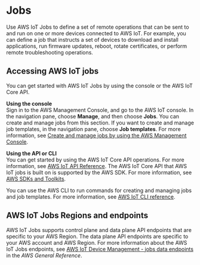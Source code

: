 # Jobs<a name="iot-jobs"></a>

Use AWS IoT Jobs to define a set of remote operations that can be sent to and run on one or more devices connected to AWS IoT\. For example, you can define a job that instructs a set of devices to download and install applications, run firmware updates, reboot, rotate certificates, or perform remote troubleshooting operations\.

## Accessing AWS IoT jobs<a name="iot-jobs-how-use"></a>

You can get started with AWS IoT Jobs by using the console or the AWS IoT Core API\.

**Using the console**  
Sign in to the AWS Management Console, and go to the AWS IoT console\. In the navigation pane, choose **Manage**, and then choose **Jobs**\. You can create and manage jobs from this section\. If you want to create and manage job templates, in the navigation pane, choose **Job templates**\. For more information, see [Create and manage jobs by using the AWS Management Console](manage-job-console.md)\.

**Using the API or CLI**  
You can get started by using the AWS IoT Core API operations\. For more information, see [AWS IoT API Reference](https://docs.aws.amazon.com/iot/latest/apireference/)\. The AWS IoT Core API that AWS IoT jobs is built on is supported by the AWS SDK\. For more information, see [AWS SDKs and Toolkits](https://aws.amazon.com/getting-started/tools-sdks/)\. 

You can use the AWS CLI to run commands for creating and managing jobs and job templates\. For more information, see [AWS IoT CLI reference](https://docs.aws.amazon.com/cli/latest/reference/iot/index.html)\.

## AWS IoT Jobs Regions and endpoints<a name="iot-jobs-endpoints"></a>

AWS IoT Jobs supports control plane and data plane API endpoints that are specific to your AWS Region\. The data plane API endpoints are specific to your AWS account and AWS Region\. For more information about the AWS IoT Jobs endpoints, see [AWS IoT Device Management \- jobs data endpoints](https://docs.aws.amazon.com/general/latest/gr/iot_device_management.html#iot_device_management_region_jobs) in the *AWS General Reference*\.